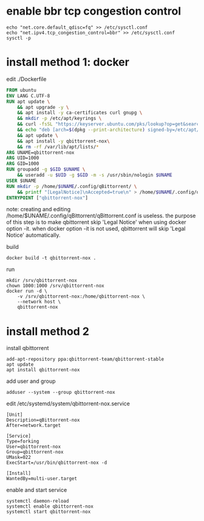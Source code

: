 # enable bbr tcp congestion control

```
echo "net.core.default_qdisc=fq" >> /etc/sysctl.conf
echo "net.ipv4.tcp_congestion_control=bbr" >> /etc/sysctl.conf
sysctl -p
```

# install method 1: docker

edit ./Dockerfile

```Dockerfile
FROM ubuntu
ENV LANG C.UTF-8
RUN apt update \
    && apt upgrade -y \
    && apt install -y ca-certificates curl gnupg \
    && mkdir -p /etc/apt/keyrings \
    && curl -fsSL "https://keyserver.ubuntu.com/pks/lookup?op=get&search=0x401e8827da4e93e44c7d01e6d35164147ca69fc4" | gpg --dearmor -o /etc/apt/keyrings/qbittorrent.gpg \
    && echo "deb [arch=$(dpkg --print-architecture) signed-by=/etc/apt/keyrings/qbittorrent.gpg] https://ppa.launchpadcontent.net/qbittorrent-team/qbittorrent-stable/ubuntu $(cat /etc/lsb-release | grep DISTRIB_CODENAME | cut -d = -f 2) main" | tee /etc/apt/sources.list.d/qbittorrent.list > /dev/null \
    && apt update \
    && apt install -y qbittorrent-nox\
    && rm -rf /var/lib/apt/lists/*
ARG UNAME=qbittorrent-nox
ARG UID=1000
ARG GID=1000
RUN groupadd -g $GID $UNAME \
    && useradd -u $UID -g $GID -m -s /usr/sbin/nologin $UNAME
USER $UNAME
RUN mkdir -p /home/$UNAME/.config/qBittorrent/ \
    && printf "[LegalNotice]\nAccepted=true\n" > /home/$UNAME/.config/qBittorrent/qBittorrent.conf
ENTRYPOINT ["qbittorrent-nox"]
```

note: creating and editing /home/$UNAME/.config/qBittorrent/qBittorrent.conf is useless.
the purpose of this step is to make qbittorrent skip 'Legal Notice' when using docker option -it.
when docker option -it is not used, qbittorrent will skip 'Legal Notice' automatically.

build

```
docker build -t qbittorrent-nox .
```

run

```
mkdir /srv/qbittorrent-nox
chown 1000:1000 /srv/qbittorrent-nox
docker run -d \
    -v /srv/qbittorrent-nox:/home/qbittorrent-nox \
    --network host \
    qbittorrent-nox
```

# install method 2

install qbittorrent

```
add-apt-repository ppa:qbittorrent-team/qbittorrent-stable
apt update
apt install qbittorrent-nox
```

add user and group

```
adduser --system --group qbittorrent-nox
```

edit /etc/systemd/system/qbittorrent-nox.service

```
[Unit]
Description=qBittorrent-nox
After=network.target

[Service]
Type=forking
User=qbittorrent-nox
Group=qbittorrent-nox
UMask=022
ExecStart=/usr/bin/qbittorrent-nox -d

[Install]
WantedBy=multi-user.target
```

enable and start service

```
systemctl daemon-reload
systemctl enable qbittorrent-nox
systemctl start qbittorrent-nox
```
